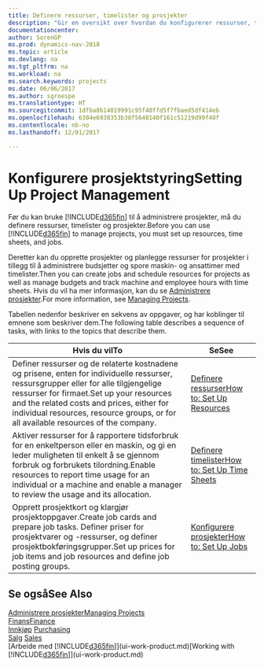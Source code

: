 ```yaml
---
title: Definere ressurser, timelister og prosjekter
description: "Gir en oversikt over hvordan du konfigurerer ressurser, timelister og jobber for å administrere prosjekter."
documentationcenter: 
author: SorenGP
ms.prod: dynamics-nav-2018
ms.topic: article
ms.devlang: na
ms.tgt_pltfrm: na
ms.workload: na
ms.search.keywords: projects
ms.date: 06/06/2017
ms.author: sgroespe
ms.translationtype: HT
ms.sourcegitcommit: 1dfba8b14019991c95f40ffd5f7fbaed5df414eb
ms.openlocfilehash: 6304e6938353b38f5648140f161c51219d99f40f
ms.contentlocale: nb-no
ms.lasthandoff: 12/01/2017

---
```

# <a name="setting-up-project-management"></a><span data-ttu-id="0de9b-103">Konfigurere prosjektstyring</span><span class="sxs-lookup"><span data-stu-id="0de9b-103">Setting Up Project Management</span></span>
<span data-ttu-id="0de9b-104">Før du kan bruke [!INCLUDE[d365fin](includes/d365fin_md.md)] til å administrere prosjekter, må du definere ressurser, timelister og prosjekter.</span><span class="sxs-lookup"><span data-stu-id="0de9b-104">Before you can use [!INCLUDE[d365fin](includes/d365fin_md.md)] to manage projects, you must set up resources, time sheets, and jobs.</span></span>

<span data-ttu-id="0de9b-105">Deretter kan du opprette prosjekter og planlegge ressurser for prosjekter i tillegg til å administrere budsjetter og spore maskin- og ansattimer med timelister.</span><span class="sxs-lookup"><span data-stu-id="0de9b-105">Then you can create jobs and schedule resources for projects as well as manage budgets and track machine and employee hours with time sheets.</span></span> <span data-ttu-id="0de9b-106">Hvis du vil ha mer informasjon, kan du se [Administrere prosjekter](projects-manage-projects.md).</span><span class="sxs-lookup"><span data-stu-id="0de9b-106">For more information, see [Managing Projects](projects-manage-projects.md).</span></span>  

<span data-ttu-id="0de9b-107">Tabellen nedenfor beskriver en sekvens av oppgaver, og har koblinger til emnene som beskriver dem.</span><span class="sxs-lookup"><span data-stu-id="0de9b-107">The following table describes a sequence of tasks, with links to the topics that describe them.</span></span>

| <span data-ttu-id="0de9b-108">Hvis du vil</span><span class="sxs-lookup"><span data-stu-id="0de9b-108">To</span></span> | <span data-ttu-id="0de9b-109">Se</span><span class="sxs-lookup"><span data-stu-id="0de9b-109">See</span></span> |
| --- | --- |
| <span data-ttu-id="0de9b-110">Definer ressurser og de relaterte kostnadene og prisene, enten for individuelle ressurser, ressursgrupper eller for alle tilgjengelige ressurser for firmaet.</span><span class="sxs-lookup"><span data-stu-id="0de9b-110">Set up your resources and the related costs and prices, either for individual resources, resource groups, or for all available resources of the company.</span></span> |[<span data-ttu-id="0de9b-111">Definere ressurser</span><span class="sxs-lookup"><span data-stu-id="0de9b-111">How to: Set Up Resources</span></span>](projects-how-setup-resources.md) |
| <span data-ttu-id="0de9b-112">Aktiver ressurser for å rapportere tidsforbruk for en enkeltperson eller en maskin, og gi en leder muligheten til enkelt å se gjennom forbruk og forbrukets tilordning.</span><span class="sxs-lookup"><span data-stu-id="0de9b-112">Enable resources to report time usage for an individual or a machine and enable a manager to review the usage and its allocation.</span></span> |[<span data-ttu-id="0de9b-113">Definere timelister</span><span class="sxs-lookup"><span data-stu-id="0de9b-113">How to: Set Up Time Sheets</span></span>](projects-how-setup-time-sheets.md) |
| <span data-ttu-id="0de9b-114">Opprett prosjektkort og klargjør prosjektoppgaver.</span><span class="sxs-lookup"><span data-stu-id="0de9b-114">Create job cards and prepare job tasks.</span></span> <span data-ttu-id="0de9b-115">Definer priser for prosjektvarer og -ressurser, og definer prosjektbokføringsgrupper.</span><span class="sxs-lookup"><span data-stu-id="0de9b-115">Set up prices for job items and job resources and define job posting groups.</span></span> |[<span data-ttu-id="0de9b-116">Konfigurere prosjekter</span><span class="sxs-lookup"><span data-stu-id="0de9b-116">How to: Set Up Jobs</span></span>](projects-how-setup-jobs.md) |

## <a name="see-also"></a><span data-ttu-id="0de9b-117">Se også</span><span class="sxs-lookup"><span data-stu-id="0de9b-117">See Also</span></span>
[<span data-ttu-id="0de9b-118">Administrere prosjekter</span><span class="sxs-lookup"><span data-stu-id="0de9b-118">Managing Projects</span></span>](projects-manage-projects.md)  
[<span data-ttu-id="0de9b-119">Finans</span><span class="sxs-lookup"><span data-stu-id="0de9b-119">Finance</span></span>](finance.md)  
<span data-ttu-id="0de9b-120">[Innkjøp](purchasing-manage-purchasing.md)       </span><span class="sxs-lookup"><span data-stu-id="0de9b-120">[Purchasing](purchasing-manage-purchasing.md)       </span></span>  
<span data-ttu-id="0de9b-121">[Salg](sales-manage-sales.md)   </span><span class="sxs-lookup"><span data-stu-id="0de9b-121">[Sales](sales-manage-sales.md)   </span></span>  
<span data-ttu-id="0de9b-122">[Arbeide med [!INCLUDE[d365fin](includes/d365fin_md.md)]](ui-work-product.md)</span><span class="sxs-lookup"><span data-stu-id="0de9b-122">[Working with [!INCLUDE[d365fin](includes/d365fin_md.md)]](ui-work-product.md)</span></span>  

